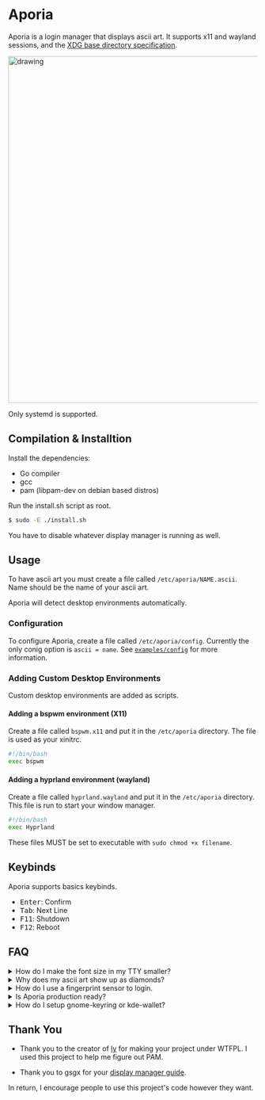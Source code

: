 # Aporia

Aporia is a login manager that displays ascii art. It supports x11 and wayland sessions, and the [XDG base directory specification](https://specifications.freedesktop.org/basedir-spec/basedir-spec-latest.html).

<img src="https://github.com/Lunarmagpie/aporia/assets/65521138/98e321a7-9bd7-4ef8-9b1d-da0be0a3c7dc" alt="drawing" width="700"/>

Only systemd is supported.

## Compilation & Installtion
Install the dependencies:
- Go compiler
- gcc
- pam (libpam-dev on debian based distros)

Run the install.sh script as root.
```sh
$ sudo -E ./install.sh
```

You have to disable whatever display manager is running as well.

## Usage
To have ascii art you must create a file called `/etc/aporia/NAME.ascii`. Name should be the name of your ascii art.

Aporia will detect desktop environments automatically.

### Configuration
To configure Aporia, create a file called `/etc/aporia/config`. Currently the only conig option is `ascii = name`. See [`examples/config`](/examples/config) for more
information.

### Adding Custom Desktop Environments
Custom desktop environments are added as scripts.

#### Adding a bspwm environment (X11)
Create a file called `bspwm.x11` and put it in the `/etc/aporia` directory.
The file is used as your xinitrc.

```sh
#!/bin/bash
exec bspwm
```

#### Adding a hyprland environment (wayland)
Create a file called `hyprland.wayland` and put it in the `/etc/aporia` directory.
This file is run to start your window manager.

```sh
#!/bin/bash
exec Hyprland
```

These files MUST be set to executable with `sudo chmod +x filename`.

## Keybinds
Aporia supports basics keybinds.

- <kbd>Enter</kbd>: Confirm
- <kbd>Tab</kbd>: Next Line
- <kbd>F11</kbd>: Shutdown
- <kbd>F12</kbd>: Reboot 

## FAQ
<details>
<summary>How do I make the font size in my TTY smaller?</summary><br>

You can edit the `FONTSIZE` variable in `/etc/default/console-setup`. Alternitively,
run the command `sudo dpkg-reconfigure console-setup`. This will allow you to safely change the
font and all font sizes available on your computer.

</details>

<details>
<summary>Why does my ascii art show up as diamonds?</summary><br>
The linux TTY not support braille characters. Using an ascii art generator that does not output braille characters will fix your problem.
Note that framebuffer terminals will support all characters, but I feel using a framebuffer terminal with Aporia defeats the purpose of the project.
</details>

<details>
<summary>How do I use a fingerprint sensor to login.</summary><br>

Follow the arch wiki instructions for SDDM. More info coming in future.
NOTE: I do not reccomend because fingerprints can not decrypt drives or unlock your keyring.

</details>

<details>
<summary>Is Aporia production ready?</summary><br>

I daily drive Aporia with no issues.

</details>

<details>
<summary>How do I setup gnome-keyring or kde-wallet?</summary><br>

Both gnome-keyring and kde-wallet will automatically open with no modifications to Aporia. If you experience issues, please verify `/etc/pam.d/aporia` is correct for your setup.

</details>


## Thank You
- Thank you to the creator of [ly](https://github.com/FairyGlade/ly) for making your project under WTFPL.
I used this project to help me figure out PAM.

- Thank you to gsgx for your [display manager guide](https://gsgx.me/posts/how-to-write-a-display-manager/).

In return, I encourage people to use this project's code however they want.
